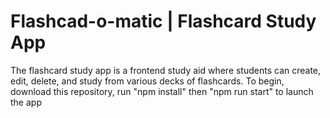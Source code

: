# Flashcad-o-matic | Flashcard Study App
The flashcard study app is a frontend study aid where students can create, edit, delete, and study from various decks of flashcards.
To begin, download this repository, run "npm install" then "npm run start" to launch the app

